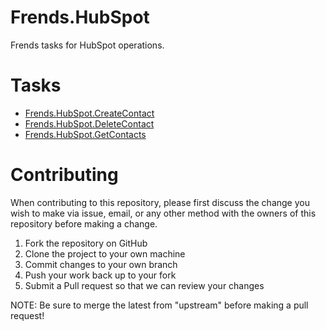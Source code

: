 # Frends.HubSpot

Frends tasks for HubSpot operations.

# Tasks

- [Frends.HubSpot.CreateContact](Frends.HubSpot.CreateContact/README.md)
- [Frends.HubSpot.DeleteContact](Frends.HubSpot.DeleteContact/README.md)
- [Frends.HubSpot.GetContacts](Frends.HubSpot.GetContacts/README.md)

# Contributing
When contributing to this repository, please first discuss the change you wish to make via issue, email, or any other method with the owners of this repository before making a change.

1. Fork the repository on GitHub
2. Clone the project to your own machine
3. Commit changes to your own branch
4. Push your work back up to your fork
5. Submit a Pull request so that we can review your changes

NOTE: Be sure to merge the latest from "upstream" before making a pull request!